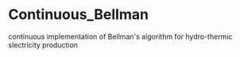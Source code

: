 # Continuous_Bellman
continuous implementation of Bellman's algorithm for hydro-thermic slectricity production
